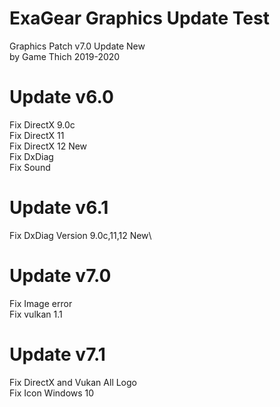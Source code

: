 # ExaGear Graphics Update Test

Graphics Patch v7.0 Update New\
by Game Thich 2019-2020

# Update v6.0
Fix DirectX 9.0c\
Fix DirectX 11\
Fix DirectX 12 New\
Fix DxDiag\
Fix Sound

# Update v6.1
Fix DxDiag Version 9.0c,11,12 New\

# Update v7.0
Fix Image error\
Fix vulkan 1.1

# Update v7.1
Fix DirectX and Vukan All Logo\
Fix Icon Windows 10
